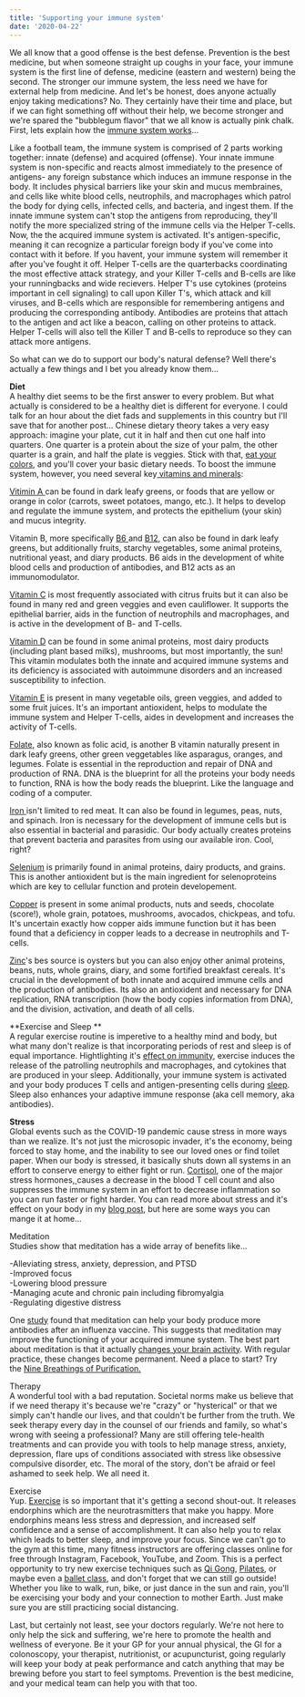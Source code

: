 ```yaml
---
title: 'Supporting your immune system'
date: '2020-04-22'
---
```


We all know that a good offense is the best defense. Prevention is the best medicine, but when someone straight up coughs in your face, your immune system is the first line of defense, medicine (eastern and western) being the second. The stronger our immune system, the less need we have for external help from medicine. And let's be honest, does anyone actually enjoy taking medications? No. They certainly have their time and place, but if we can fight something off without their help, we become stronger and we're spared the "bubblegum flavor" that we all know is actually pink chalk. First, lets explain how the [immune system works](https://askabiologist.asu.edu/viral-attack-page-1)...

Like a football team, the immune system is comprised of 2 parts working together: innate (defense) and acquired (offense). Your innate immune system is non-specific and reacts almost immediately to the presence of antigens- any foreign substance which induces an immune response in the body. It includes physical barriers like your skin and mucus membraines, and cells like white blood cells, neutrophils, and macrophages which patrol the body for dying cells, infected cells, and bacteria, and ingest them. If the innate immune system can't stop the antigens from reproducing, they'll notify the more specialized string of the immune cells via the Helper T-cells. Now, the the acquired immune system is activated. It's antigen-specific, meaning it can recognize a particular foreign body if you've come into contact with it before. If you havent, your immune system will remember it after you've fought it off. Helper T-cells are the quarterbacks coordinating the most effective attack strategy, and your Killer T-cells and B-cells are like your runningbacks and wide recievers. Helper T's use cytokines (proteins important in cell signaling) to call upon Killer T's, which attack and kill viruses, and B-cells which are responsible for remembering antigens and producing the corresponding antibody. Antibodies are proteins that attach to the antigen and act like a beacon, calling on other proteins to attack. Helper T-cells will also tell the Killer T and B-cells to reproduce so they can attack more antigens.

So what can we do to support our body's natural defense? Well there's actually a few things and I bet you already know them...

**Diet**\
A healthy diet seems to be the first answer to every problem. But what actually is considered to be a healthy diet is different for everyone. I could talk for an hour about the diet fads and supplements in this country but I'll save that for another post... Chinese dietary theory takes a very easy approach: imagine your plate, cut it in half and then cut one half into quarters. One quarter is a protein about the size of your palm, the other quarter is a grain, and half the plate is veggies. Stick with that, [eat your colors](http://www.winmedical.org/our-services/clinics/family-medicine/healthy-eating/the-importance-of-a-colorful-diet/), and you'll cover your basic dietary needs. To boost the immune system, however, you need several key[ vitamins and minerals](https://www.ncbi.nlm.nih.gov/pmc/articles/PMC6212925/):

[Vitimin A ](https://ods.od.nih.gov/factsheets/VitaminA-Consumer/)can be found in dark leafy greens, or foods that are yellow or orange in color (carrots, sweet potatoes, mango, etc.). It helps to develop and regulate the immune system, and protects the epithelium (your skin) and mucus integrity.

Vitamin B, more specifically [B6 ](https://ods.od.nih.gov/factsheets/VitaminB6-Consumer/)and [B12](https://ods.od.nih.gov/factsheets/VitaminB12-Consumer/), can also be found in dark leafy greens, but additionally fruits, starchy vegetables, some animal proteins, nutritional yeast, and diary products. B6 aids in the development of white blood cells and production of antibodies, and B12 acts as an immunomodulator.

[Vitamin C](https://ods.od.nih.gov/factsheets/VitaminC-HealthProfessional/#h3) is most frequently associated with citrus fruits but it can also be found in many red and green veggies and even cauliflower. It supports the epithelial barrier, aids in the function of neutrophils and macrophages, and is active in the development of B- and T-cells.

​[Vitamin D](https://ods.od.nih.gov/factsheets/VitaminD-Consumer/) can be found in some animal proteins, most dairy products (including plant based milks), mushrooms, but most importantly, the sun! This vitamin modulates both the innate and acquired immune systems and its deficiency is associated with autoimmune disorders and an increased susceptibility to infection.

​[Vitamin E](https://ods.od.nih.gov/factsheets/VitaminE-Consumer/) is present in many vegetable oils, green veggies, and added to some fruit juices. It's an important antioxident, helps to modulate the immune system and Helper T-cells, aides in development and increases the activity of T-cells.

[Folate](https://ods.od.nih.gov/factsheets/Folate-Consumer/), also known as folic acid, is another B vitamin naturally present in dark leafy greens, other green veggetables like asparagus, oranges, and legumes. Folate is essential in the reproduction and repair of DNA and production of RNA. DNA is the blueprint for all the proteins your body needs to function, RNA is how the body reads the blueprint. Like the language and coding of a computer.

​[Iron ](https://ods.od.nih.gov/factsheets/Iron-Consumer/)isn't limited to red meat. It can also be found in legumes, peas, nuts, and spinach. Iron is necessary for the development of immune cells but is also essential in bacterial and parasidic. Our body actually creates proteins that prevent bacteria and parasites from using our available iron. Cool, right?

[Selenium](https://ods.od.nih.gov/factsheets/Selenium-Consumer/) is primarily found in animal proteins, dairy products, and grains. This is another antioxident but is the main ingredient for selenoproteins which are key to cellular function and protein developement.

[Copper](https://ods.od.nih.gov/factsheets/Copper-Consumer/) is present in some animal products, nuts and seeds, chocolate (score!), whole grain, potatoes, mushrooms, avocados, chickpeas, and tofu. It's uncertain exactly how copper aids immune function but it has been found that a deficiency in copper leads to a decrease in neutrophils and T-cells.

[Zinc](https://ods.od.nih.gov/factsheets/Zinc-Consumer/)'s bes source is oysters but you can also enjoy other animal proteins, beans, nuts, whole grains, diary, and some fortified breakfast cereals. It's crucial in the development of both innate and acquired immune cells and the production of antibodies. Its also an antioxident and necessary for DNA replication, RNA transcription (how the body copies information from DNA), and the division, activation, and death of all cells.

**Exercise and Sleep **\
A regular exercise routine is imperetive to a healthy mind and body, but what many don't realize is that incorporating periods of rest and sleep is of equal importance. Hightlighting it's [effect on immunity](https://www.acsm.org/blog-detail/acsm-blog/2020/03/30/exercise-immunity-covid-19-pandemic), exercise induces the release of the patrolling neutrophils and macrophages, and cytokines that are produced in your sleep.​ Additionally, your immune system is activated and your body produces T cells and antigen-presenting cells during [sleep](https://www.ncbi.nlm.nih.gov/pmc/articles/PMC3256323/). Sleep also enhances your adaptive immune response (aka cell memory, aka antibodies).

**Stress**\
Global events such as the COVID-19 pandemic cause stress in more ways than we realize. It's not just the microsopic invader, it's the economy, being forced to stay home, and the inability to see our loved ones or find toilet paper. When our body is stressed, it basically shuts down all systems in an effort to conserve energy to either fight or run. [Cortisol](https://www.ncbi.nlm.nih.gov/pmc/articles/PMC3256323/), one of the major stress hormones,[ ](https://www.ncbi.nlm.nih.gov/pmc/articles/PMC3256323/)causes a decrease in the blood T cell count​ and also suppresses the immune system in an effort to decrease inflammation so you can run faster or fight harder. You can read more about stress and it's effect on your body in my [blog post](https://www.acubyang.com/blog/stop-and-smell-theoh-got-to-go), but here are some ways you can mange it at home...

Meditation\
Studies show that meditation has a wide array of benefits like...

-Alleviating stress, anxiety, depression, and PTSD\
-Improved focus\
-Lowering blood pressure\
-Managing acute and chronic pain including fibromyalgia\
-Regulating digestive distress

One [study](https://journals.lww.com/psychosomaticmedicine/Abstract/2003/07000/Alterations_in_Brain_and_Immune_Function_Produced.14.aspx) found that meditation can help your body produce more antibodies after an influenza vaccine. This suggests that meditation may improve the functioning of your acquired immune system. The best part about meditation is that it actually [changes your brain activity](https://www.psychologytoday.com/us/blog/use-your-mind-change-your-brain/201305/is-your-brain-meditation). With regular practice, these changes become permanent. Need a place to start? Try the [Nine Breathings of Purification.](https://www.acubyang.com/blog/letting-go-of-the-got-finale)

Therapy\
A wonderful tool with a bad reputation. Societal norms make us believe that if we need therapy it's because we're "crazy" or "hysterical" or that we simply can't handle our lives, and that couldn't be further from the truth. We seek therapy every day in the counsel of our friends and family, so what's wrong with seeing a professional? Many are still offering tele-health treatments and can provide you with tools to help manage stress, anxiety, depression, flare ups of conditions associated with stress like obsessive compulsive disorder, etc. The moral of the story, don't be afraid or feel ashamed to seek help. We all need it.

Exercise\
Yup. [Exercise](https://www.mayoclinic.org/healthy-lifestyle/stress-management/in-depth/exercise-and-stress/art-20044469) is so important that it's getting a second shout-out. It releases endorphins which are the neurotrasmitters that make you happy. More endorphins means less stress and depression, and increased self confidence and a sense of accomplishment. It can also help you to relax which leads to better sleep, and improve your focus. Since we can't go to the gym at this time, many fitness instructors are offering classes online for free through Instagram, Facebook, YouTube, and Zoom. This is a perfect opportunity to try new exercise techniques such as [Qi Gong](https://www.instagram.com/qi_gong_everyday/), [Pilates](https://www.instagram.com/solepilatesny/), or maybe even a [ballet class](https://www.instagram.com/tilerpeck/channel/), and don't forget that we can still go outside! Whether you like to walk, run, bike, or just dance in the sun and rain, you'll be exercising your body and your connection to mother Earth. Just make sure you are still practicing social distancing.

Last, but certainly not least, see your doctors regularly. We're not here to only help the sick and suffering, we're here to promote the health and wellness of everyone. Be it your GP for your annual physical, the GI for a colonoscopy, your therapist, nutritionist, or acupuncturist, going regularly will keep your body at peak performance and catch anything that may be brewing before you start to feel symptoms. Prevention is the best medicine, and your medical team can help you with that too.
